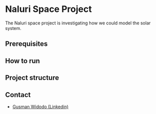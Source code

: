 # Naluri Space Project
The Naluri space project is investigating how we could model the solar system.

## Prerequisites

## How to run

## Project structure

## Contact
- [Gusman Widodo (Linkedin)](https://www.linkedin.com/in/gusmanwidodo/)